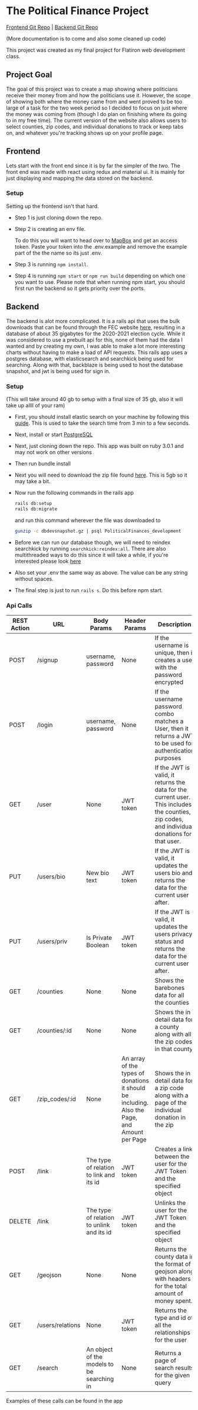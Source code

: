 # The Political Finance Project

[Frontend Git Repo](https://github.com/QuenMBar/political-finance-front) | [Backend Git Repo](https://github.com/QuenMBar/PoliticalFinances)

(More documentation is to come and also some cleaned up code)

This project was created as my final project for Flatiron web development class.

## Project Goal

The goal of this project was to create a map showing where politicians receive their money from and how the politicians use it.  However, the scope of showing both where the money came from and went proved to be too large of a task for the two week period so I decided to focus on just where the money was coming from (though I do plan on finishing where its going to in my free time).  The current version of the website also allows users to select counties, zip codes, and individual donations to track or keep tabs on, and whatever you're tracking shows up on your profile page.

## Frontend

Lets start with the front end since it is by far the simpler of the two.  The front end was made with react using redux and material ui.  It is mainly for just displaying and mapping the data stored on the backend.

### Setup

Setting up the frontend isn't that hard.

- Step 1 is just cloning down the repo.
- Step 2 is creating an env file.

    To do this you will want to head over to [MapBox](https://docs.mapbox.com/help/getting-started/access-tokens/) and get an access token.  Paste your token into the .env.example and remove the example part of the the name so its just .env.

- Step 3 is running ```npm install```.
- Step 4 is running ```npm start``` or ```npm run build``` depending on which one you want to use.  Please note that when running npm start, you should first run the backend so it gets priority over the ports.

## Backend

The backend is alot more complicated.  It is a rails api that uses the bulk downloads that can be found through the FEC website [here](https://www.fec.gov/data/browse-data/?tab=bulk-data), resulting in a database of about 35 gigabytes for the 2020-2021 election cycle.  While it was considered to use a prebuilt api for this, none of them had the data I wanted and by creating my own, I was able to make a lot more interesting charts without having to make a load of API requests.  This rails app uses a postgres database, with elasticsearch and searchkick being used for searching.  Along with that, backblaze is being used to host the database snapshot, and jwt is being used for sign in.

### Setup

(This will take around 40 gb to setup with a final size of 35 gb, also it will take up allll of your ram)

- First, you should install elastic search on your machine by following this [guide](https://www.elastic.co/downloads/elasticsearch).  This is used to take the search time from 3 min to a few seconds.
- Next, install or start [PostgreSQL](https://www.postgresql.org/download/)
- Next, just cloning down the repo.  This app was built on ruby 3.0.1 and may not work on other versions
- Then run bundle install
- Next you will need to download the zip file found [here](https://f000.backblazeb2.com/file/PoliticalFinanceSnapshot/dbdevsnapshot.gz).  This is 5gb so it may take a bit.
- Now run the following commands in the rails app

    ```bash
    rails db:setup
    rails db:migrate
    ```

    and run this command wherever the file was downloaded to

    ```bash
    gunzip -c dbdevsnapshot.gz | psql PoliticalFinances_development
    ```

- Before we can run our database though, we will need to reindex searchkick by running ```searchkick:reindex:all```.  There are also multithreaded ways to do this since it will take a while, if you're interested please look [here](https://github.com/ankane/searchkick#performance)
- Also set your .env the same way as above.  The value can be any string without spaces.
- The final step is just to run ```rails s```.  Do this before npm start.

### Api Calls

| REST Action | URL              | Body Params                                | Header Params                                                                                 | Description                                                                                                                                    | Response                                                     |
| ----------- | ---------------- | ------------------------------------------ | --------------------------------------------------------------------------------------------- | ---------------------------------------------------------------------------------------------------------------------------------------------- | ------------------------------------------------------------ |
| POST        | /signup          | username, password                         | None                                                                                          | If the username is unique, then it creates a user with the password encrypted                                                                  | An object with a property `msg` as the status                |
| POST        | /login           | username, password                         | None                                                                                          | If the username password combo matches a User, then it returns a JWT to be used for authentication purposes                                    | JWT Token                                                    |
| GET         | /user            | None                                       | JWT token                                                                                     | If the JWT is valid, it returns the data for the current user.  This includes the counties, zip codes, and individual donations for that user. | Object of user data                                          |
| PUT         | /users/bio       | New bio text                               | JWT token                                                                                     | If the JWT is valid, it updates the users bio and returns the data for the current user after.                                                 | Object of user data                                          |
| PUT         | /users/priv      | Is Private Boolean                         | JWT token                                                                                     | If the JWT is valid, it updates the users privacy status and returns the data for the current user after.                                      | Object of user data                                          |
| GET         | /counties        | None                                       | None                                                                                          | Shows the barebones data for all the counties                                                                                                  | Object of county data                                        |
| GET         | /counties/:id    | None                                       | None                                                                                          | Shows the in detail data for a county along with all the zip codes in that county                                                              | Object of a counties data with zip codes included            |
| GET         | /zip_codes/:id   | None                                       | An array of the types of donations it should be including. Also the Page, and Amount per Page | Shows the in detail data for a zip code along with a page of the individual donation in the zip                                                | Object of a zip code data with individual donations included |
| POST        | /link            | The type of relation to link and its id    | JWT token                                                                                     | Creates a link between the user for the JWT Token and the specified object                                                                     | { msg: 'done' }                                              |
| DELETE      | /link            | The type of relation to unlink and its id  | JWT token                                                                                     | Unlinks the user for the JWT Token and the specified object                                                                                    | { msg: 'done' }                                              |
| GET         | /geojson         | None                                       | None                                                                                          | Returns the county data in the format of geojson along with headers for the total amount of money spent.                                       | County GeoJson along with multiple headers for total amounts |
| GET         | /users/relations | None                                       | JWT token                                                                                     | Returns the type and id of all the relationships for the user                                                                                  | Object of all the relationships that the user has            |
| GET         | /search          | An object of the models to be searching in | None                                                                                          | Returns a page of search results for the given query                                                                                           | Object of search results                                     |

Examples of these calls can be found in the app
